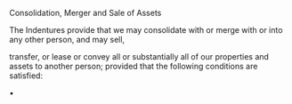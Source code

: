 Consolidation, Merger and Sale of Assets

The Indentures provide that we may consolidate with or merge with or into any other person, and may sell,

transfer, or lease or convey all or substantially all of our properties and assets to another person; provided that the
following conditions are satisfied:

•